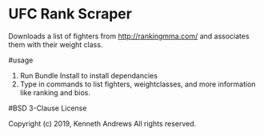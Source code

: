 # UFC Rank Scraper

Downloads a list of fighters from http://rankingmma.com/ and associates them with their weight class.

#usage

1. Run Bundle Install to install dependancies
2. Type in commands to list fighters, weightclasses, and more information like ranking and bios.

#BSD 3-Clause License

Copyright (c) 2019, Kenneth Andrews
All rights reserved.
